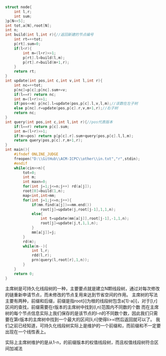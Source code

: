 ```cpp
struct node{
    int l,r;
    int sum;
}p[N<<5];
int tot,a[N],root[N];
int n;
int build(int l,int r){//返回新建的节点编号
    int rt=++tot;
    p[rt].sum=0;
    if(l<r){
        int m=(l+r)>>1;
        p[rt].l=build(l,m);
        p[rt].r=build(m+1,r);
    }
    return rt;
}
int update(int pos,int c,int v,int l,int r){
    int nc=++tot;
    p[nc]=p[c];p[nc].sum+=v;
    if(l==r) return nc;
    int m=(l+r)>>1;
    if(pos<=m) p[nc].l=update(pos,p[c].l,v,l,m);//该数在左子树
    else p[nc].r=update(pos,p[c].r,v,m+1,r);//右子树
    return nc;
}
int query(int pos,int c,int l,int r){//pos代表版本
    if(l==r) return p[c].sum;
    int m=(l+r)>>1;
    if(m>=pos) return p[p[c].r].sum+query(pos,p[c].l,l,m);
    return query(pos,p[c].r,m+1,r);
}
int main(){
    #ifndef ONLINE_JUDGE
    freopen("D:\\GitHub\\ACM-ICPC\\other\\in.txt","r",stdin);
    #endif
    while(cin>>n){   
        tot=0;
        int m;
        int maxn=0;
        for(int j=1;j<=n;j++) rd(a[j]);
        root[0]=build(1,n);
        map<int,int>mm;
        for(int j=1;j<=n;j++){
            if(mm.find(a[j])==mm.end())
                root[j]=update(j,root[j-1],1,1,n);
            else{
                int t=update(mm[a[j]],root[j-1],-1,1,n);
                root[j]=update(j,t,1,1,n);
            }
            mm[a[j]]=j;
        }
        rd(m);
        while(m--){
            int l,r;
            rdd(l,r);
            prn(query(l,root[r],1,n));
        }
    }
    return 0;
}
```
主席树是可持久化线段树的一种，主要要点就是建立N颗线段树，通过对每次修改的链重新申请节点，而未修改的节点复用来达到节省空间的作用。
主席树的写法主要有两种，前缀和后缀，前缀是指root[i]为根的线段树包含a[1]-a[i]，对于[l,r]区间的查找，前缀需要在r版本的主席树中找到(l,n)范围内不同数的个数
而在主席树的每个节点信息实际上我们保存的是该节点的l-n的不同数个数，因此我们只需要在第r版本的主席树中找到一个最大的区间[li,ri]使得li>=l然后返回就可以了。
我们之前已经知道，可持久化线段树实际上是维护的一个前缀和，而前缀和不一定要出现在一个线性表上。

实际上主席树维护的是从1-n，的前缀版本的权值线段树，而且权值线段树符合区间加减法
